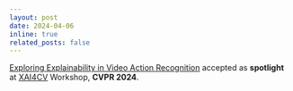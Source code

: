 ```yaml
---
layout: post
date: 2024-04-06
inline: true
related_posts: false
---
```


<a href="https://openaccess.thecvf.com/content/CVPR2024W/XAI4CV/papers/Saha_Exploring_Explainability_in_Video_Action_Recognition_CVPRW_2024_paper.pdf">Exploring Explainability in Video Action Recognition</a> accepted as **spotlight** at <a href="https://xai4cv.github.io/workshop_cvpr24">XAI4CV</a> Workshop, **CVPR 2024**. 

